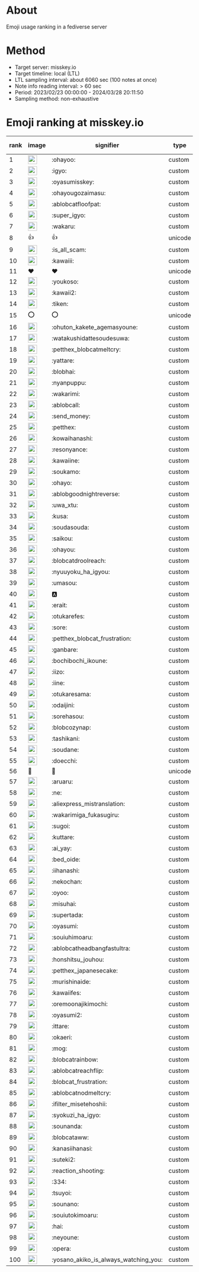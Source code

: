 # About
Emoji usage ranking in a fediverse server

# Method
- Target server: misskey.io
- Target timeline: local (LTL)
- LTL sampling interval: about 6060 sec (100 notes at once)
- Note info reading interval: > 60 sec
- Period: 2023/02/23 00:00:00 - 2024/03/28 20:11:50 
- Sampling method: non-exhaustive

# Emoji ranking at misskey.io

|rank|image|signifier|type|frequency score|
|----|----|----|----|----|
|1|<img height="24" src="https://misskey.io/emoji/ohayoo.webp">|:ohayoo:|custom|173718|
|2|<img height="24" src="https://misskey.io/emoji/igyo.webp">|:igyo:|custom|114229|
|3|<img height="24" src="https://misskey.io/emoji/oyasumisskey.webp">|:oyasumisskey:|custom|75223|
|4|<img height="24" src="https://misskey.io/emoji/ohayougozaimasu.webp">|:ohayougozaimasu:|custom|41381|
|5|<img height="24" src="https://misskey.io/emoji/ablobcatfloofpat.webp">|:ablobcatfloofpat:|custom|33789|
|6|<img height="24" src="https://misskey.io/emoji/super_igyo.webp">|:super_igyo:|custom|32422|
|7|<img height="24" src="https://misskey.io/emoji/wakaru.webp">|:wakaru:|custom|29189|
|8|👍|👍|unicode|24585|
|9|<img height="24" src="https://misskey.io/emoji/is_all_scam.webp">|:is_all_scam:|custom|23464|
|10|<img height="24" src="https://misskey.io/emoji/kawaiii.webp">|:kawaiii:|custom|22050|
|11|❤|❤|unicode|20820|
|12|<img height="24" src="https://misskey.io/emoji/youkoso.webp">|:youkoso:|custom|19677|
|13|<img height="24" src="https://misskey.io/emoji/kawaii2.webp">|:kawaii2:|custom|19065|
|14|<img height="24" src="https://misskey.io/emoji/tiken.webp">|:tiken:|custom|17174|
|15|⭕|⭕|unicode|16573|
|16|<img height="24" src="https://misskey.io/emoji/ohuton_kakete_agemasyoune.webp">|:ohuton_kakete_agemasyoune:|custom|16449|
|17|<img height="24" src="https://misskey.io/emoji/watakushidattesoudesuwa.webp">|:watakushidattesoudesuwa:|custom|16247|
|18|<img height="24" src="https://misskey.io/emoji/petthex_blobcatmeltcry.webp">|:petthex_blobcatmeltcry:|custom|16160|
|19|<img height="24" src="https://misskey.io/emoji/yattare.webp">|:yattare:|custom|15815|
|20|<img height="24" src="https://misskey.io/emoji/blobhai.webp">|:blobhai:|custom|15344|
|21|<img height="24" src="https://misskey.io/emoji/nyanpuppu.webp">|:nyanpuppu:|custom|14307|
|22|<img height="24" src="https://misskey.io/emoji/wakarimi.webp">|:wakarimi:|custom|14285|
|23|<img height="24" src="https://misskey.io/emoji/ablobcall.webp">|:ablobcall:|custom|13546|
|24|<img height="24" src="https://misskey.io/emoji/send_money.webp">|:send_money:|custom|13228|
|25|<img height="24" src="https://misskey.io/emoji/petthex.webp">|:petthex:|custom|13091|
|26|<img height="24" src="https://misskey.io/emoji/kowaihanashi.webp">|:kowaihanashi:|custom|12496|
|27|<img height="24" src="https://misskey.io/emoji/resonyance.webp">|:resonyance:|custom|11487|
|28|<img height="24" src="https://misskey.io/emoji/kawaiine.webp">|:kawaiine:|custom|11414|
|29|<img height="24" src="https://misskey.io/emoji/soukamo.webp">|:soukamo:|custom|11288|
|30|<img height="24" src="https://misskey.io/emoji/ohayo.webp">|:ohayo:|custom|10930|
|31|<img height="24" src="https://misskey.io/emoji/ablobgoodnightreverse.webp">|:ablobgoodnightreverse:|custom|10786|
|32|<img height="24" src="https://misskey.io/emoji/uwa_xtu.webp">|:uwa_xtu:|custom|10376|
|33|<img height="24" src="https://misskey.io/emoji/kusa.webp">|:kusa:|custom|10031|
|34|<img height="24" src="https://misskey.io/emoji/soudasouda.webp">|:soudasouda:|custom|9880|
|35|<img height="24" src="https://misskey.io/emoji/saikou.webp">|:saikou:|custom|9446|
|36|<img height="24" src="https://misskey.io/emoji/ohayou.webp">|:ohayou:|custom|9111|
|37|<img height="24" src="https://misskey.io/emoji/blobcatdroolreach.webp">|:blobcatdroolreach:|custom|8698|
|38|<img height="24" src="https://misskey.io/emoji/nyuuyoku_ha_igyou.webp">|:nyuuyoku_ha_igyou:|custom|8492|
|39|<img height="24" src="https://misskey.io/emoji/umasou.webp">|:umasou:|custom|8009|
|40|<img height="24" src="https://misskey.io/emoji/a.webp">|:a:|custom|7900|
|41|<img height="24" src="https://misskey.io/emoji/erait.webp">|:erait:|custom|7625|
|42|<img height="24" src="https://misskey.io/emoji/otukarefes.webp">|:otukarefes:|custom|7605|
|43|<img height="24" src="https://misskey.io/emoji/sore.webp">|:sore:|custom|7409|
|44|<img height="24" src="https://misskey.io/emoji/petthex_blobcat_frustration.webp">|:petthex_blobcat_frustration:|custom|7209|
|45|<img height="24" src="https://misskey.io/emoji/ganbare.webp">|:ganbare:|custom|7155|
|46|<img height="24" src="https://misskey.io/emoji/bochibochi_ikoune.webp">|:bochibochi_ikoune:|custom|7085|
|47|<img height="24" src="https://misskey.io/emoji/iizo.webp">|:iizo:|custom|7070|
|48|<img height="24" src="https://misskey.io/emoji/iine.webp">|:iine:|custom|6966|
|49|<img height="24" src="https://misskey.io/emoji/otukaresama.webp">|:otukaresama:|custom|6865|
|50|<img height="24" src="https://misskey.io/emoji/odaijini.webp">|:odaijini:|custom|6512|
|51|<img height="24" src="https://misskey.io/emoji/sorehasou.webp">|:sorehasou:|custom|6447|
|52|<img height="24" src="https://misskey.io/emoji/blobcozynap.webp">|:blobcozynap:|custom|6080|
|53|<img height="24" src="https://misskey.io/emoji/tashikani.webp">|:tashikani:|custom|5947|
|54|<img height="24" src="https://misskey.io/emoji/soudane.webp">|:soudane:|custom|5934|
|55|<img height="24" src="https://misskey.io/emoji/doecchi.webp">|:doecchi:|custom|5734|
|56|🎉|🎉|unicode|5585|
|57|<img height="24" src="https://misskey.io/emoji/aruaru.webp">|:aruaru:|custom|5530|
|58|<img height="24" src="https://misskey.io/emoji/ne.webp">|:ne:|custom|5498|
|59|<img height="24" src="https://misskey.io/emoji/aliexpress_mistranslation.webp">|:aliexpress_mistranslation:|custom|5461|
|60|<img height="24" src="https://misskey.io/emoji/wakarimiga_fukasugiru.webp">|:wakarimiga_fukasugiru:|custom|5411|
|61|<img height="24" src="https://misskey.io/emoji/sugoi.webp">|:sugoi:|custom|5276|
|62|<img height="24" src="https://misskey.io/emoji/kuttare.webp">|:kuttare:|custom|5256|
|63|<img height="24" src="https://misskey.io/emoji/ai_yay.webp">|:ai_yay:|custom|5175|
|64|<img height="24" src="https://misskey.io/emoji/bed_oide.webp">|:bed_oide:|custom|5160|
|65|<img height="24" src="https://misskey.io/emoji/iihanashi.webp">|:iihanashi:|custom|5153|
|66|<img height="24" src="https://misskey.io/emoji/nekochan.webp">|:nekochan:|custom|4944|
|67|<img height="24" src="https://misskey.io/emoji/oyoo.webp">|:oyoo:|custom|4898|
|68|<img height="24" src="https://misskey.io/emoji/misuhai.webp">|:misuhai:|custom|4885|
|69|<img height="24" src="https://misskey.io/emoji/supertada.webp">|:supertada:|custom|4842|
|70|<img height="24" src="https://misskey.io/emoji/oyasumi.webp">|:oyasumi:|custom|4824|
|71|<img height="24" src="https://misskey.io/emoji/souiuhimoaru.webp">|:souiuhimoaru:|custom|4754|
|72|<img height="24" src="https://misskey.io/emoji/ablobcatheadbangfastultra.webp">|:ablobcatheadbangfastultra:|custom|4748|
|73|<img height="24" src="https://misskey.io/emoji/honshitsu_jouhou.webp">|:honshitsu_jouhou:|custom|4665|
|74|<img height="24" src="https://misskey.io/emoji/petthex_japanesecake.webp">|:petthex_japanesecake:|custom|4566|
|75|<img height="24" src="https://misskey.io/emoji/murishinaide.webp">|:murishinaide:|custom|4529|
|76|<img height="24" src="https://misskey.io/emoji/kawaiifes.webp">|:kawaiifes:|custom|4471|
|77|<img height="24" src="https://misskey.io/emoji/oremoonajikimochi.webp">|:oremoonajikimochi:|custom|4261|
|78|<img height="24" src="https://misskey.io/emoji/oyasumi2.webp">|:oyasumi2:|custom|4257|
|79|<img height="24" src="https://misskey.io/emoji/ittare.webp">|:ittare:|custom|4075|
|80|<img height="24" src="https://misskey.io/emoji/okaeri.webp">|:okaeri:|custom|4035|
|81|<img height="24" src="https://misskey.io/emoji/mog.webp">|:mog:|custom|4006|
|82|<img height="24" src="https://misskey.io/emoji/blobcatrainbow.webp">|:blobcatrainbow:|custom|3995|
|83|<img height="24" src="https://misskey.io/emoji/ablobcatreachflip.webp">|:ablobcatreachflip:|custom|3990|
|84|<img height="24" src="https://misskey.io/emoji/blobcat_frustration.webp">|:blobcat_frustration:|custom|3927|
|85|<img height="24" src="https://misskey.io/emoji/ablobcatnodmeltcry.webp">|:ablobcatnodmeltcry:|custom|3895|
|86|<img height="24" src="https://misskey.io/emoji/ifilter_misetehoshii.webp">|:ifilter_misetehoshii:|custom|3878|
|87|<img height="24" src="https://misskey.io/emoji/syokuzi_ha_igyo.webp">|:syokuzi_ha_igyo:|custom|3780|
|88|<img height="24" src="https://misskey.io/emoji/sounanda.webp">|:sounanda:|custom|3740|
|89|<img height="24" src="https://misskey.io/emoji/blobcataww.webp">|:blobcataww:|custom|3662|
|90|<img height="24" src="https://misskey.io/emoji/kanasiihanasi.webp">|:kanasiihanasi:|custom|3617|
|91|<img height="24" src="https://misskey.io/emoji/suteki2.webp">|:suteki2:|custom|3597|
|92|<img height="24" src="https://misskey.io/emoji/reaction_shooting.webp">|:reaction_shooting:|custom|3573|
|93|<img height="24" src="https://misskey.io/emoji/334.webp">|:334:|custom|3536|
|94|<img height="24" src="https://misskey.io/emoji/tsuyoi.webp">|:tsuyoi:|custom|3487|
|95|<img height="24" src="https://misskey.io/emoji/sounano.webp">|:sounano:|custom|3452|
|96|<img height="24" src="https://misskey.io/emoji/souiutokimoaru.webp">|:souiutokimoaru:|custom|3396|
|97|<img height="24" src="https://misskey.io/emoji/hai.webp">|:hai:|custom|3390|
|98|<img height="24" src="https://misskey.io/emoji/neyoune.webp">|:neyoune:|custom|3369|
|99|<img height="24" src="https://misskey.io/emoji/opera.webp">|:opera:|custom|3249|
|100|<img height="24" src="https://misskey.io/emoji/yosano_akiko_is_always_watching_you.webp">|:yosano_akiko_is_always_watching_you:|custom|3199|
